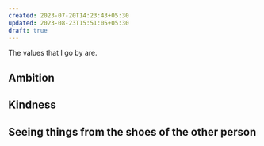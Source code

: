 ```yaml
---
created: 2023-07-20T14:23:43+05:30
updated: 2023-08-23T15:51:05+05:30
draft: true
---
```

The values that I go by are.

## Ambition

## Kindness

## Seeing things from the shoes of the other person

